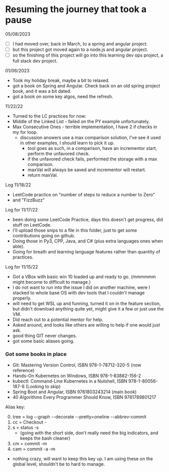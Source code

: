 # Resuming the journey that took a pause
05/08/2023
- [ ] I had moved over, back in March, to a spring and angular project.
- [ ] but this project got moved again to a node.js and angular project.
- [ ] so the finishing of this project will go into this learning dev ops project, a full stack dev project. 

01/06/2023
* Took my holiday break, maybe a bit to relaxed.
* got a book on Spring and Angular. Check back on an old spring project book, and it was a bit dated.
* got a book on some key algos, need the refresh.

11/22/22
* Turned to the LC practices for now:
* Middle of the Linked List - failed on the PY example unfortunately.
* Max Consecutive Ones - terrible implementation, I have 2 if checks in my for loop. 
    * discussion answers use a max comparison solution, I've see it used in other examples, I should learn to pick it up.
        * tool goes as such, in a comparison, have an incrementor start, perform the unfavored check.
        * if the unfavored check fails, performed the storage with a max comparison.
        * maxVal will always be saved and incrementor will restart.
        * return maxVal.

Log 11/18/22
* LeetCode practice on "number of steps to reduce a number to Zero"
* and "FizzBuzz"

Log for 11/17/22
* been doing some LeetCode Practice, days this doesn't get progress, did stuff on LeetCode.
* I'll upload those snips to a file in this folder, just to get some contributions going on github.
* Doing those in Py3, CPP, Java, and C# (plus extra languages ones when able).
* Going for breath and learning language features rather than quantity of practices.

Log for 11/15/22
* Got a VBox with basic win 10 loaded up and ready to go. (mmmmmm might become to difficult to manage.)
* I do not want to run into the issue I did on another machine, were I stacked to whole base OS with dev tools that I couldn't manage properly.
* will need to get WSL up and funning, turned it on in the feature section, but didn't download anything quite yet, might give it a few or just use the VM.
* Did reach out to a potential mentor for help.
* Asked around, and looks like others are willing to help if one would just ask.
* good thing GIT never changes.
* got some basic aliases going.

### Got some books in place
* Git: Mastering Version Control, ISBN 978-1-78712-320-5 (now reference)
* Hands-On Kubernetes on Windows, ISBN 978-1-83882-156-2
* kubectl: Command-Line Kubernetes in a Nutshell, ISBN 978-1-80056-187-8 (Looking to skip)
* Spring Boot and Angular, ISBN 9781803243214 (main book)
* 40 Algorithms Every Programmer Should Know, ISBN 9781789801217


Alias key:

0. tree = log --graph --decorate --pretty=oneline --abbrev-commit
1. cc = Checkout -
2. s = status -s 
    * (going with the short side, don't really need the big indicators, and keeps the bash cleaner)
3. cm = commit -m
4. cam = commit -a -m
* nothing crazy, will want to keep this key up. I am using these on the global level, shouldn't be to hard to manage.